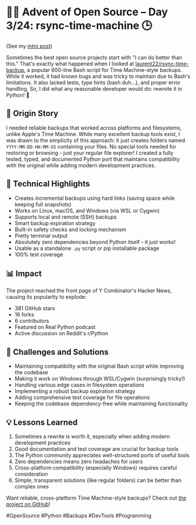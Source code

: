 # 🎄🎁 Advent of Open Source – Day 3/24: rsync-time-machine 🕒

(See my [intro post](https://www.linkedin.com/posts/basnijholt_advent-of-open-source-celebrating-activity-7269075513002909697-M89J))

Sometimes the best open source projects start with "I can do better than this." That's exactly what happened when I looked at [laurent22/rsync-time-backup](https://github.com/laurent22/rsync-time-backup), a popular 600-line Bash script for Time Machine-style backups. While it worked, it had known bugs and was tricky to maintain due to Bash's limitations. It also lacked tests, type hints (bash duh...), and proper error handling. So, I did what any reasonable developer would do: rewrote it in Python! 🐍

## 📖 Origin Story
I needed reliable backups that worked across platforms and filesystems, unlike Apple's Time Machine. While many excellent backup tools exist, I was drawn to the simplicity of this approach: it just creates folders named `YYYY-MM-DD-HH-MM-SS` containing your files. No special tools needed for restoring or browsing - just your regular file explorer! I created a fully tested, typed, and documented Python port that maintains compatibility with the original while adding modern development practices.

## 🔧 Technical Highlights
* Creates incremental backups using hard links (saving space while keeping full snapshots)
* Works on Linux, macOS, and Windows (via WSL or Cygwin)
* Supports local and remote (SSH) backups
* Smart backup expiration strategy
* Built-in safety checks and locking mechanism
* Pretty terminal output
* Absolutely zero dependencies beyond Python itself - it just works!
* Usable as a standalone `.py` script or pip installable package
* 100% test coverage

## 📊 Impact
The project reached the front page of Y Combinator's Hacker News, causing its popularity to explode:
* 381 GitHub stars
* 16 forks
* 6 contributors
* Featured on Real Python podcast
* Active discussion on Reddit's r/Python

## 🎯 Challenges and Solutions
* Maintaining compatibility with the original Bash script while improving the codebase
* Making it work on Windows through WSL/Cygwin (surprisingly tricky!)
* Handling various edge cases in filesystem operations
* Implementing a robust backup expiration strategy
* Adding comprehensive test coverage for file operations
* Keeping the codebase dependency-free while maintaining functionality

## 💡 Lessons Learned
1. Sometimes a rewrite is worth it, especially when adding modern development practices
2. Good documentation and test coverage are crucial for backup tools
3. The Python community appreciates well-structured ports of useful tools
4. Zero dependencies means zero headaches for users
5. Cross-platform compatibility (especially Windows) requires careful consideration
6. Simple, transparent solutions (like regular folders) can be better than complex ones

Want reliable, cross-platform Time Machine-style backups? Check out [the project on GitHub](https://github.com/basnijholt/rsync-time-machine.py)!

#OpenSource #Python #Backups #DevTools #Programming